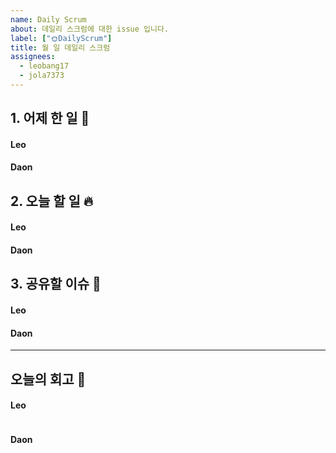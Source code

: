 ```yaml
---
name: Daily Scrum
about: 데일리 스크럼에 대한 issue 입니다.
label: ["🌞DailyScrum"]
title: 월 일 데일리 스크럼
assignees: 
  - leobang17
  - jola7373
---
```


## 1. 어제 한 일 🌙
#### Leo
#### Daon
## 2. 오늘 할 일 🔥  
#### Leo
#### Daon
## 3. 공유할 이슈 🙌
#### Leo
#### Daon


---

## 오늘의 회고 🎈
#### Leo
```

```

#### Daon
```
```
